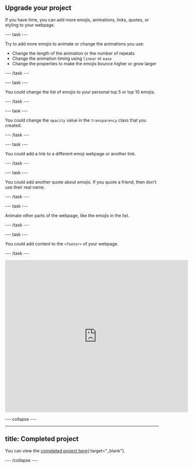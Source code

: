 ## Upgrade your project

<div style="display: flex; flex-wrap: wrap">
<div style="flex-basis: 200px; flex-grow: 1; margin-right: 15px;">
If you have time, you can add more emojis, animations, links, quotes, or styling to your webpage. 
</div>
</div>

--- task ---

Try to add more emojis to animate or change the animations you use:

+ Change the length of the animation or the number of repeats
+ Change the animation timing using `linear` or `ease` 
+ Change the properties to make the emojis bounce higher or grow larger  

--- /task ---

--- task ---

You could change the list of emojis to your personal top 5 or top 10 emojis.

--- /task ---

--- task ---

You could change the `opacity` value in the `transparency` class that you created. 

--- /task ---

--- task ---

You could add a link to a different emoji webpage or another link.

--- /task ---

--- task ---

You could add another quote about emojis. If you quote a friend, then don't use their real name. 

--- /task ---

--- task ---

Animate other parts of the webpage, like the emojis in the list. 

--- /task ---


--- task ---

You could add content to the `<footer>` of your webpage. 

--- /task ---

<div>
<iframe src="https://trinket.io/embed/html/dc7335d34b?runMode=autorun" width="600" height="500" frameborder="0" marginwidth="0" marginheight="0" allowfullscreen></iframe>
</div>

--- collapse ---

---
title: Completed project
---

You can view the [completed project here](https://trinket.io/library/trinkets/092b44465f){:target="_blank"}.

--- /collapse ---
